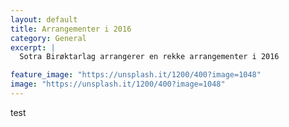 ```yaml
---
layout: default
title: Arrangementer i 2016
category: General
excerpt: |
  Sotra Birøktarlag arrangerer en rekke arrangementer i 2016

feature_image: "https://unsplash.it/1200/400?image=1048"
image: "https://unsplash.it/1200/400?image=1048"
---
```

test
